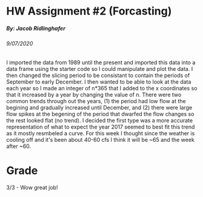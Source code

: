 # HW Assignment #2 (Forcasting)
##### By: Jacob Ridlinghafer
###### 9/07/2020

I imported the data from 1989 until the present and imported this data into a data frame using the starter code so I could manipulate and plot the data. I then changed the slicing period to be consistant to contain the periods of September to early December. I then wanted to be able to look at the data each year so I made an integer of n*365 that I added to the x coordinates so that it increased by a year by changing the value of n. There were two common trends through out the years, (1) the period had low flow at the begining and gradually increased until December, and (2) there were large flow spikes at the begening of the period that dwarfed the flow changes so the rest looked flat (no trend). I decided the first type was a more accurate representation of what to expect the year 2017 seemed to best fit this trend as it mostly resmbeled a curve. For this week I thought since the weather is cooling off and it's been about 40-60 cfs I think it will be ~65 and the week after ~60.

# Grade
3/3 - Wow great job!
